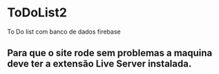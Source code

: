 # ToDoList2
To Do list com banco de dados firebase
## Para que o site rode sem problemas a maquina deve ter a extensão Live Server instalada.
